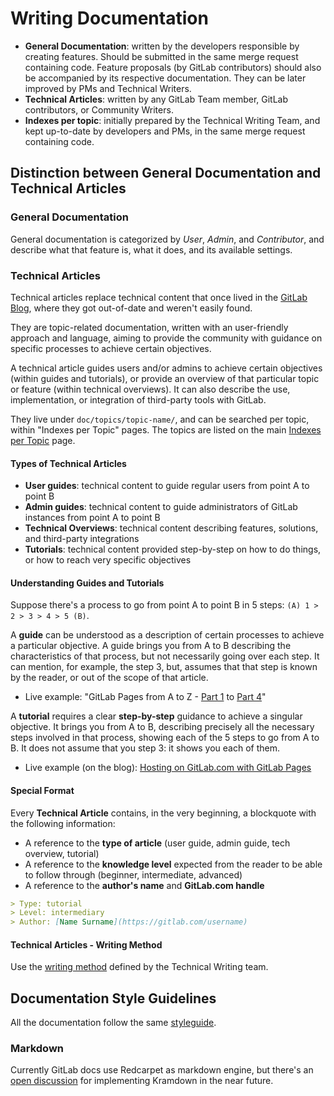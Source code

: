 # Writing Documentation

  - **General Documentation**: written by the developers responsible by creating features. Should be submitted in the same merge request containing code. Feature proposals (by GitLab contributors) should also be accompanied by its respective documentation. They can be later improved by PMs and Technical Writers.
  - **Technical Articles**: written by any GitLab Team member, GitLab contributors, or Community Writers.
  - **Indexes per topic**: initially prepared by the Technical Writing Team, and kept up-to-date by developers and PMs, in the same merge request containing code.

## Distinction between General Documentation and Technical Articles

### General Documentation

General documentation is categorized by _User_, _Admin_, and _Contributor_, and describe what that feature is, what it does, and its available settings.

### Technical Articles

Technical articles replace technical content that once lived in the [GitLab Blog](https://about.gitlab.com/blog/), where they got out-of-date and weren't easily found.

They are topic-related documentation, written with an user-friendly approach and language, aiming to provide the community with guidance on specific processes to achieve certain objectives.

A technical article guides users and/or admins to achieve certain objectives (within guides and tutorials), or provide an overview of that particular topic or feature (within technical overviews). It can also describe the use, implementation, or integration of third-party tools with GitLab.

They live under `doc/topics/topic-name/`, and can be searched per topic, within "Indexes per Topic" pages. The topics are listed on the main [Indexes per Topic](../topics/) page.

#### Types of Technical Articles

- **User guides**: technical content to guide regular users from point A to point B
- **Admin guides**: technical content to guide administrators of GitLab instances from point A to point B
- **Technical Overviews**: technical content describing features, solutions, and third-party integrations
- **Tutorials**: technical content provided step-by-step on how to do things, or how to reach very specific objectives

#### Understanding Guides and Tutorials

Suppose there's a process to go from point A to point B in 5 steps: `(A) 1 > 2 > 3 > 4 > 5 (B)`.

A **guide** can be understood as a description of certain processes to achieve a particular objective. A guide brings you from A to B describing the characteristics of that process, but not necessarily going over each step. It can mention, for example, the step 3, but, assumes that that step is known by the reader, or out of the scope of that article.

- Live example: "GitLab Pages from A to Z - [Part 1](../user/project/pages/getting_started_part_one.html) to [Part 4](../user/project/pages/getting_started_part_one.html)"

A **tutorial** requires a clear **step-by-step** guidance to achieve a singular objective. It brings you from A to B, describing precisely all the necessary steps involved in that process, showing each of the 5 steps to go from A to B. It does not assume that you step 3: it shows you each of them.

- Live example (on the blog): [Hosting on GitLab.com with GitLab Pages](https://about.gitlab.com/2016/04/07/gitlab-pages-setup/)

#### Special Format

Every **Technical Article** contains, in the very beginning, a blockquote with the following information:

- A reference to the **type of article** (user guide, admin guide, tech overview, tutorial)
- A reference to the **knowledge level** expected from the reader to be able to follow through (beginner, intermediate, advanced)
- A reference to the **author's name** and **GitLab.com handle**

```md
> Type: tutorial
> Level: intermediary
> Author: [Name Surname](https://gitlab.com/username)
```

#### Technical Articles - Writing Method

Use the [writing method](https://about.gitlab.com/handbook/marketing/developer-relations/technical-writing/#writing-method) defined by the Technical Writing team.

## Documentation Style Guidelines

All the documentation follow the same [styleguide](https://docs.gitlab.com/ce/development/doc_styleguide.html).

### Markdown

Currently GitLab docs use Redcarpet as markdown engine, but there's an [open discussion](https://gitlab.com/gitlab-com/gitlab-docs/issues/50) for implementing Kramdown in the near future.
